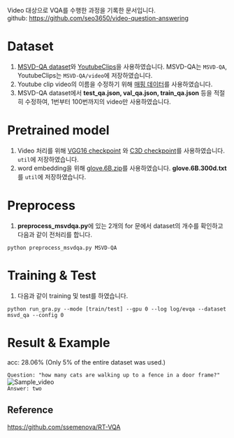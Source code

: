 Video 대상으로 VQA를 수행한 과정을 기록한 문서입니다.   
github: https://github.com/seo3650/video-question-answering

# Dataset
1. [MSVD-QA dataset](https://mega.nz/#!QmxFwBTK!Cs7cByu_Qo42XJOsv0DjiEDMiEm8m69h60caDYnT_PQ)와 [YoutubeClips](http://www.cs.utexas.edu/users/ml/clamp/videoDescription/)을 사용하였습니다. MSVD-QA는 `MSVD-QA`, YoutubeClips는 `MSVD-QA/video`에 저장하였습니다.
2. Youtube clip video의 이름을 수정하기 위해 [매핑 데이터](https://mega.nz/#!QrowUADZ!oFfW_M5wAFsfuFDEJAIa2BeFVHYO0vxit3CMkHFOSfw)를 사용하였습니다.
3. MSVD-QA dataset에서 **test_qa.json, val_qa.json, train_qa.json** 등을 적절히 수정하여, 1번부터 100번까지의 video만 사용하였습니다.

# Pretrained model
1. Video 처리를 위해 [VGG16 checkpoint](https://mega.nz/#!YU1FWJrA!O1ywiCS2IiOlUCtCpI6HTJOMrneN-Qdv3ywQP5poecM) 와 [C3D checkpoint](https://www.dropbox.com/sh/8wcjrcadx4r31ux/AAAkz3dQ706pPO8ZavrztRCca?dl=0)를 사용하였습니다. `util`에 저장하였습니다.
2. word embedding을 위해 [glove.6B.zip](https://nlp.stanford.edu/projects/glove/)를 사용하였습니다. **glove.6B.300d.txt**를 `util`에 저장하였습니다.

# Preprocess
1. **preprocess_msvdqa.py**에 있는 2개의 for 문에서 dataset의 개수를 확인하고 다음과 같이 전처리를 합니다.
```
python preprocess_msvdqa.py MSVD-QA
```

# Training & Test
1. 다음과 같이 training 및 test를 하였습니다.
```
python run_gra.py --mode [train/test] --gpu 0 --log log/evqa --dataset msvd_qa --config 0
```

# Result & Example
acc: 28.06% (Only 5% of the entire dataset was used.)   
   
`Question: "how many cats are walking up to a fence in a door frame?"`
![Sample_video](./sample.gif)   
`Answer: two`
## Reference
https://github.com/ssemenova/RT-VQA